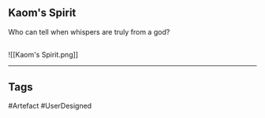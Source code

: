 ## Kaom's Spirit
Who can tell when whispers are truly from a god?
## 
![[Kaom's Spirit.png]]

---
## Tags
#Artefact
#UserDesigned 